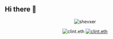 ## Hi there 👋

<!--
**0xClint/0xClint** is a ✨ _special_ ✨ repository because its `README.md` (this file) appears on your GitHub profile.

Here are some ideas to get you started:

- 🔭 I’m currently working on ...
- 🌱 I’m currently learning ...
- 👯 I’m looking to collaborate on ...
- 🤔 I’m looking for help with ...
- 💬 Ask me about ...
- 📫 How to reach me: ...
- 😄 Pronouns: ...
- ⚡ Fun fact: ...
-->

<p align="center">
  <img src="https://gitpay-vert.vercel.app/api/dashboard?ens=shevxer.eth&show_icons=true" alt="shevxer" />
</p>
<p align="center">
  <img src="https://gitpay-vert.vercel.app/api/ens-stats?ens=clint.eth&show_icons=true&style=light" alt="clint.eth" />
  <a href="https://gitpay-vert.vercel.app/donate?ens=clint.eth&amount=1" target="_blank">
    <img src="https://gitpay-vert.vercel.app/api/donate?ens=clint.eth&amount=1&show_icons=true&style=light" alt="clint.eth" />
  </a>
</p>